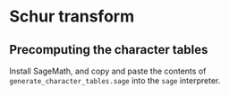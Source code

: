 Schur transform
===============



Precomputing the character tables
---------------------------------

Install SageMath, and copy and paste the contents of `generate_character_tables.sage` into the `sage` interpreter.